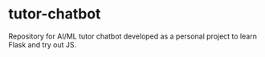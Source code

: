 # tutor-chatbot
Repository for AI/ML tutor chatbot developed as a personal project to learn Flask and try out JS.
